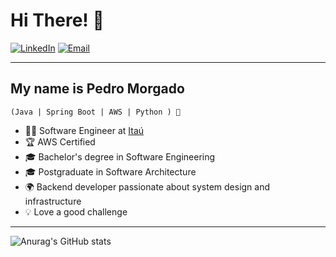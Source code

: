 # Hi There! 👋

[![LinkedIn](https://img.shields.io/badge/LinkedIn-@morgadope-blue)](https://www.linkedin.com/in/morgadope)
[![Email](https://img.shields.io/badge/Email-contato@seuemail.com-purple)](mailto:pedron.morgado@gmail.com)

---

## My name is Pedro Morgado

`(Java | Spring Boot | AWS | Python ) 🚀`

- 👨‍💻 Software Engineer at [Itaú](https://www.itau.com.br/)
- 🏆 AWS Certified  
- 🎓 Bachelor's degree in Software Engineering  
- 🎓 Postgraduate in Software Architecture  
- 🌍 Backend developer passionate about system design and infrastructure 
- 💡 Love a good challenge  

---

![Anurag's GitHub stats](https://github-readme-stats.vercel.app/api?username=anuraghazra&show_icons=true&theme=radical)
